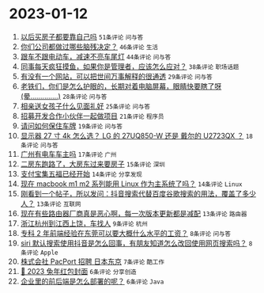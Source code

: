 # 2023-01-12

1. [以后买房子都要靠自己吗](https://www.v2ex.com/t/908324) `51条评论` `问与答`
1. [你们公司都做过哪些脑残决定？](https://www.v2ex.com/t/908301) `46条评论` `生活`
1. [跟车不跟电动车，减速不亮车尾灯](https://www.v2ex.com/t/908310) `44条评论` `问与答`
1. [同事每天疯狂摸鱼，如果你是管理者，应该怎么应对？](https://www.v2ex.com/t/908325) `38条评论` `职场话题`
1. [有没有一个网站，可以把世间万事解释的很通透](https://www.v2ex.com/t/908313) `29条评论` `问与答`
1. [老铁们，你们是怎么护眼的，长期对着电脑屏幕，眼睛快要瞎了呀(晕..............)](https://www.v2ex.com/t/908314) `28条评论` `问与答`
1. [相亲送女孩子什么见面礼好](https://www.v2ex.com/t/908322) `25条评论` `问与答`
1. [招募开发合作小伙伴一起做项目](https://www.v2ex.com/t/908331) `21条评论` `程序员`
1. [请问如何保住车牌](https://www.v2ex.com/t/908309) `19条评论` `问与答`
1. [显示器 27 寸 4k 怎么选？ LG 的 27UQ850-W 还是 戴尔的 U2723QX ？](https://www.v2ex.com/t/908311) `18条评论` `问与答`
1. [广州有电车车主吗](https://www.v2ex.com/t/908326) `17条评论` `广州`
1. [二房东跑路了，大房东过来要房子](https://www.v2ex.com/t/908332) `15条评论` `深圳`
1. [支付宝集五福已经开始](https://www.v2ex.com/t/908320) `14条评论` `分享发现`
1. [现在 macbook m1 m2 系列能用 Linux 作为主系统了吗？](https://www.v2ex.com/t/908306) `14条评论` `Linux`
1. [刚看到一个帖子，所以发问：抖音搜索代替百度谷歌搜索的用法，覆盖了多少人？](https://www.v2ex.com/t/908321) `13条评论` `互联网`
1. [现在有些路由器厂商真是恶心啊，每一次版本更新都是减配](https://www.v2ex.com/t/908316) `13条评论` `路由器`
1. [浙江杭州到江西上饶，车找人](https://www.v2ex.com/t/908319) `9条评论` `杭州`
1. [专科 2 年前端经验在东莞可以要大概什么水平的工资？](https://www.v2ex.com/t/908312) `8条评论` `问与答`
1. [siri 默认搜索使用抖音是怎么回事，有朋友知道怎么改回使用网页搜索吗？](https://www.v2ex.com/t/908303) `8条评论` `Apple`
1. [株式会社 PacPort 招聘 日本东京](https://www.v2ex.com/t/908304) `7条评论` `酷工作`
1. [🐰 2023 兔年红包封面](https://www.v2ex.com/t/908354) `6条评论` `分享创造`
1. [企业里的前后端是怎么部署的呢？](https://www.v2ex.com/t/908342) `6条评论` `Java`
